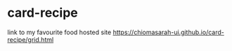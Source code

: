 # card-recipe
link to my favourite food hosted site
https://chiomasarah-ui.github.io/card-recipe/grid.html
